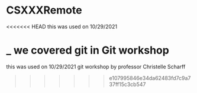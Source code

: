 # CSXXXRemote
<<<<<<< HEAD
this was used on 10/29/2021

_ we covered git in Git workshop
=======
this was used on 10/29/2021 git workshop by professor Christelle Scharff
>>>>>>> e107995846e34da62483fd7c9a737ff15c3cb547
